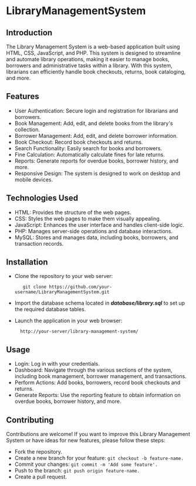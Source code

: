  # LibraryManagementSystem

## Introduction

   The Library Management System is a web-based application built using HTML, CSS, JavaScript, and PHP. This system is designed to streamline and automate library operations, making it easier to manage books,
        borrowers and  administrative tasks within a library. With this system, librarians can efficiently handle book checkouts, returns, book cataloging, and more.


## Features

   - User Authentication: Secure login and registration for librarians and borrowers.
   - Book Management: Add, edit, and delete books from the library's collection.
   - Borrower Management: Add, edit, and delete borrower information.
   - Book Checkout: Record book checkouts and returns.
   - Search Functionality: Easily search for books and borrowers.
   - Fine Calculation: Automatically calculate fines for late returns.
   - Reports: Generate reports for overdue books, borrower history, and more.
   - Responsive Design: The system is designed to work on desktop and mobile devices.



## Technologies Used

   - HTML: Provides the structure of the web pages.
   - CSS: Styles the web pages to make them visually appealing.
   - JavaScript: Enhances the user interface and handles client-side logic.
   - PHP: Manages server-side operations and database interactions.
   - MySQL: Stores and manages data, including books, borrowers, and transaction records.



## Installation

  - Clone the repository to your web server:

           git clone https://github.com/your-username/LibraryManagementSystem.git

 * Import the database schema located in ***database/library.sql*** to set up the required database tables.


 + Launch the application in your web browser:

         http://your-server/library-management-system/

## Usage

 - Login: Log in with your credentials.
 -  Dashboard: Navigate through the various sections of the system, including book management, borrower management, and transactions.
 - Perform Actions: Add books, borrowers, record book checkouts and returns.
 - Generate Reports: Use the reporting feature to obtain information on overdue books, borrower history, and more.


## Contributing

Contributions are welcome! If you want to improve this Library Management System or have ideas for new features, please follow these steps:

-    Fork the repository.
-    Create a new branch for your feature: `git checkout -b feature-name.`
-    Commit your changes: `git commit -m 'Add some feature'.`
-    Push to the branch: `git push origin feature-name.`
-    Create a pull request.







